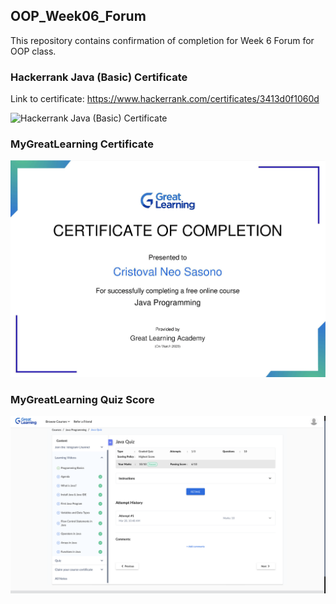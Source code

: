 ## OOP_Week06_Forum
This repository contains confirmation of completion for Week 6 Forum for OOP class.

### Hackerrank Java (Basic) Certificate

Link to certificate: https://www.hackerrank.com/certificates/3413d0f1060d

![Hackerrank Java (Basic) Certificate](images/Java_Basic_Certificate-2602158235_Cristoval_Neo_Sasono.png) 

### MyGreatLearning Certificate

![](images/MyGreatLearning_Certificate-2602158235_Cristoval_Neo_Sasono.png)

### MyGreatLearning Quiz Score

![](images/MyGreatLearning_Quiz_Score-2602158235_Cristoval_Neo_Sasono.png)
